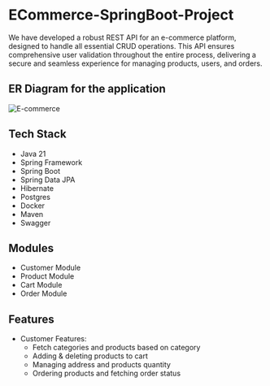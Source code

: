 # ECommerce-SpringBoot-Project
We have developed a robust REST API for an e-commerce platform, designed to handle all essential CRUD operations. This API ensures comprehensive user validation throughout the entire process, delivering a secure and seamless experience for managing products, users, and orders.

## ER Diagram for the application
![E-commerce](https://github.com/user-attachments/assets/928b7f5f-93b0-41d6-a015-9566c537a685)

## Tech Stack

* Java 21
* Spring Framework
* Spring Boot
* Spring Data JPA
* Hibernate
* Postgres
* Docker
* Maven
* Swagger

## Modules

* Customer Module
* Product Module
* Cart Module
* Order Module

## Features
* Customer Features:
  - Fetch categories and products based on category
  - Adding & deleting products to cart
  - Managing address and products quantity
  - Ordering products and fetching order status
  



